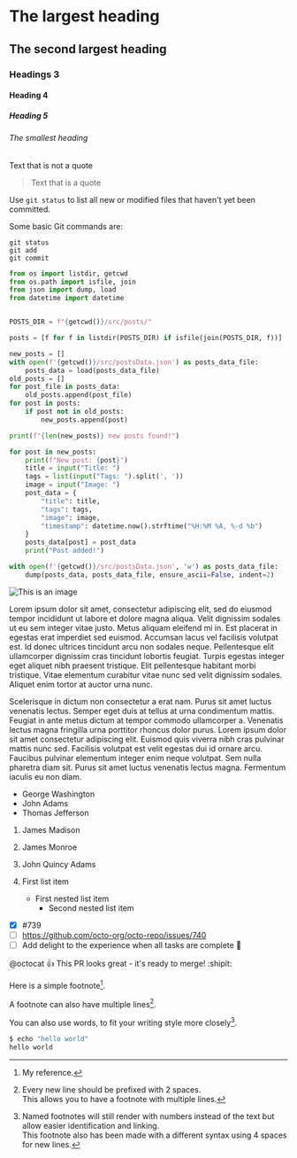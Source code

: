 # The largest heading

## The second largest heading

### Headings 3

#### Heading 4

##### Heading 5

###### The smallest heading

Text that is not a quote

> Text that is a quote

Use `git status` to list all new or modified files that haven't yet been committed.

Some basic Git commands are:

```git
git status
git add
git commit
```

```python
from os import listdir, getcwd
from os.path import isfile, join
from json import dump, load
from datetime import datetime


POSTS_DIR = f"{getcwd()}/src/posts/"

posts = [f for f in listdir(POSTS_DIR) if isfile(join(POSTS_DIR, f))]

new_posts = []
with open(f'{getcwd()}/src/postsData.json') as posts_data_file:
    posts_data = load(posts_data_file)
old_posts = []
for post_file in posts_data:
    old_posts.append(post_file)
for post in posts:
    if post not in old_posts:
        new_posts.append(post)

print(f"{len(new_posts)} new posts found!")

for post in new_posts:
    print(f"New post: {post}")
    title = input("Title: ")
    tags = list(input("Tags: ").split(', '))
    image = input("Image: ")
    post_data = {
        "title": title,
        "tags": tags,
        "image": image,
        "timestamp": datetime.now().strftime("%H:%M %A, %-d %b")
    }
    posts_data[post] = post_data
    print("Post added!")

with open(f'{getcwd()}/src/postsData.json', 'w') as posts_data_file:
    dump(posts_data, posts_data_file, ensure_ascii=False, indent=2)
```

![This is an image](https://myoctocat.com/assets/images/base-octocat.svg)

Lorem ipsum dolor sit amet, consectetur adipiscing elit, sed do eiusmod tempor incididunt ut labore et dolore magna aliqua. Velit dignissim sodales ut eu sem integer vitae justo. Metus aliquam eleifend mi in. Est placerat in egestas erat imperdiet sed euismod. Accumsan lacus vel facilisis volutpat est. Id donec ultrices tincidunt arcu non sodales neque. Pellentesque elit ullamcorper dignissim cras tincidunt lobortis feugiat. Turpis egestas integer eget aliquet nibh praesent tristique. Elit pellentesque habitant morbi tristique. Vitae elementum curabitur vitae nunc sed velit dignissim sodales. Aliquet enim tortor at auctor urna nunc.

Scelerisque in dictum non consectetur a erat nam. Purus sit amet luctus venenatis lectus. Semper eget duis at tellus at urna condimentum mattis. Feugiat in ante metus dictum at tempor commodo ullamcorper a. Venenatis lectus magna fringilla urna porttitor rhoncus dolor purus. Lorem ipsum dolor sit amet consectetur adipiscing elit. Euismod quis viverra nibh cras pulvinar mattis nunc sed. Facilisis volutpat est velit egestas dui id ornare arcu. Faucibus pulvinar elementum integer enim neque volutpat. Sem nulla pharetra diam sit. Purus sit amet luctus venenatis lectus magna. Fermentum iaculis eu non diam.

- George Washington
- John Adams
- Thomas Jefferson

1. James Madison
2. James Monroe
3. John Quincy Adams

4. First list item
   - First nested list item
     - Second nested list item

- [x] #739
- [ ] <https://github.com/octo-org/octo-repo/issues/740>
- [ ] Add delight to the experience when all tasks are complete :tada:

@octocat :+1: This PR looks great - it's ready to merge! :shipit:

Here is a simple footnote[^1].

A footnote can also have multiple lines[^2].  

You can also use words, to fit your writing style more closely[^note].

[^1]: My reference.
[^2]: Every new line should be prefixed with 2 spaces.  
  This allows you to have a footnote with multiple lines.
[^note]:
    Named footnotes will still render with numbers instead of the text but allow easier identification and linking.  
    This footnote also has been made with a different syntax using 4 spaces for new lines.

```bash
$ echo "hello world"
hello world
```
